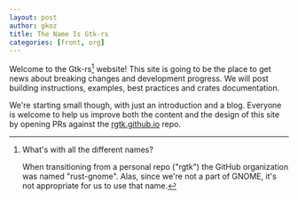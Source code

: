 ```yaml
---
layout: post
author: gkoz
title: The Name Is Gtk-rs
categories: [front, org]
---
```


Welcome to the Gtk-rs[^name] website! This site is going to be the place to get
news about breaking changes and development progress. We will post
building instructions, examples, best practices and crates documentation.

[^name]:
    What's with all the different names?

    When transitioning from a personal repo ("rgtk") the GitHub
    organization was named "rust-gnome". Alas, since we're not a part of GNOME,
    it's not appropriate for us to use that name.

We're starting small though, with just an introduction and a blog. Everyone
is welcome to help us improve both the content and the design of this site by
opening PRs against the [rgtk.github.io] repo.

[rgtk.github.io]: https://github.com/rgtk/rgtk.github.io
